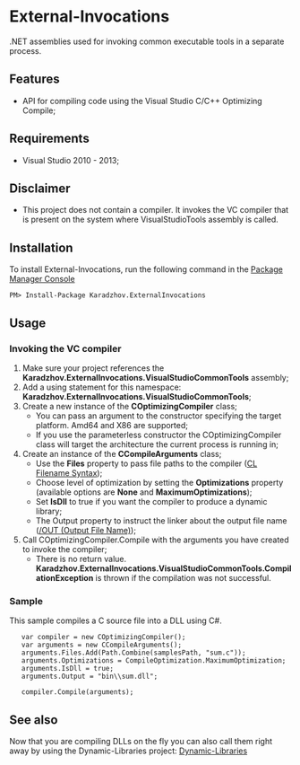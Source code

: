 # External-Invocations
.NET assemblies used for invoking common executable tools in a separate process.

## Features
- API for compiling code using the Visual Studio C/C++ Optimizing Compile;

## Requirements
- Visual Studio 2010 - 2013;

## Disclaimer
- This project does not contain a compiler. It invokes the VC compiler that is present on the system where VisualStudioTools assembly is called.

## Installation

To install External-Invocations, run the following command in the [Package Manager Console](http://docs.nuget.org/docs/start-here/using-the-package-manager-console)

    PM> Install-Package Karadzhov.ExternalInvocations

## Usage

### Invoking the VC compiler
1. Make sure your project references the **Karadzhov.ExternalInvocations.VisualStudioCommonTools** assembly;
1. Add a using statement for this namespace: **Karadzhov.ExternalInvocations.VisualStudioCommonTools**;
1. Create a new instance of the **COptimizingCompiler** class;
   - You can pass an argument to the constructor specifying the target platform. Amd64 and X86 are supported;
   - If you use the parameterless constructor the COptimizingCompiler class will target the architecture the current process is running in;
1. Create an instance of the **CCompileArguments** class;
   - Use the **Files** property to pass file paths to the compiler ([CL Filename Syntax](http://msdn.microsoft.com/en-us/library/9bk45h3w.aspx));
   - Choose level of optimization by setting the **Optimizations** property (available options are **None** and **MaximumOptimizations**);
   - Set **IsDll** to true if you want the compiler to produce a dynamic library;
   - The Output property to instruct the linker about the output file name ([/OUT (Output File Name)](http://msdn.microsoft.com/en-us/library/8htcy933.aspx));
1. Call COptimizingCompiler.Compile with the arguments you have created to invoke the compiler;
   - There is no return value. **Karadzhov.ExternalInvocations.VisualStudioCommonTools.CompilationException** is thrown if the compilation was not successful.

### Sample
This sample compiles a C source file into a DLL using C#.

```CSharp
   var compiler = new COptimizingCompiler();
   var arguments = new CCompileArguments();
   arguments.Files.Add(Path.Combine(samplesPath, "sum.c"));
   arguments.Optimizations = CompileOptimization.MaximumOptimization;
   arguments.IsDll = true;
   arguments.Output = "bin\\sum.dll";

   compiler.Compile(arguments);
```

## See also

Now that you are compiling DLLs on the fly you can also call them right away by using the Dynamic-Libraries project: [Dynamic-Libraries](https://github.com/Boyko-Karadzhov/Dynamic-Libraries)
